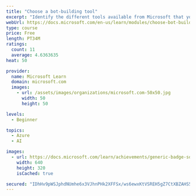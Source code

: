 ```yaml
---
title: "Choose a bot-building tool"
excerpt: "Identify the different tools available from Microsoft that you can use to create bots. Learn about Azure Bot Service, Microsoft Power Visual Agents, QnA Maker, and Bot Framework Composer and Azure Bot Service."
webUrl: https://docs.microsoft.com/en-us/learn/modules/choose-bot-building-tool/
type: course
price: Free
length: PT34M
ratings:
  count: 11
  average: 4.6363635
heat: 50

provider:
  name: Microsoft Learn
  domain: microsoft.com
  images:
    - url: /assets/images/organizations/microsoft.com-50x50.jpg
      width: 50
      height: 50

levels:
  - Beginner

topics:
  - Azure
  - AI

images:
  - url: https://docs.microsoft.com/learn/achievements/generic-badge-social.png
    width: 640
    height: 320
    isCached: true

secured: "IDhHv9pWSJphdNUmhe6x3VJhnPHk2XFFSx/ws6ewxKtVSREH5gZ7CtXBZAHS5/c3Vunklyxh58jiRxR699VBgx60CYg6qxNDFiV3q998D4S7AiiRZHj9e0hHm3HRDl9KiGX3oh9v+Ye0HT6sM/EztbIcZgHsxiHtWRNmMNyo8qvCdAjANUkBSubaLcWg5+U0qtW2tiW3pNUdQaGfxJ0bRt0CibNEz7LxNSSpISF7p5Y5+OF5yabgptYFNT9VrsTN6w8Eeek9YPNFs9wnFs3moF7o9kOz6bLXIJBTeJELrUUd/M2BLLLfKQEdzFvMRNCYwZXysPRbeQlAeN1tBiZ0irk8lnWAFEJD0Srn1ssVXL8MK7hBpx2hV/RD+6MvKHHBECSi9rLc39JUULd6+KgOkaneOh1JyoN8Hqlw1sJOMNM=;ARmNQazBtBlRKbkxC+OLsA=="
---
```


